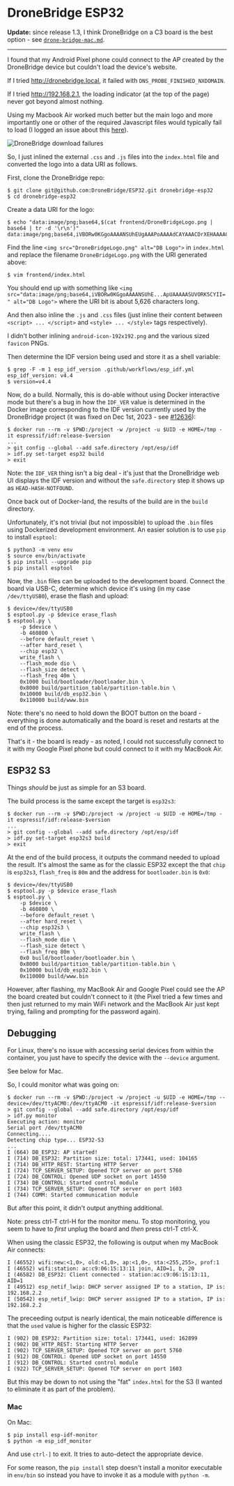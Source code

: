 DroneBridge ESP32
=================

**Update:** since release 1.3, I think DroneBridge on a C3 board is the best option - see [`drone-bridge-mac.md`](drone-bridge-mac.md).

---

I found that my Android Pixel phone could connect to the AP created by the DroneBridge device but couldn't load the device's website.

If I tried <http://dronebridge.local>, it failed with `DNS_PROBE_FINISHED_NXDOMAIN`.

If I tried <http://192.168.2.1>, the loading indicator (at the top of the page) never got beyond almost nothing.

Using my Macbook Air worked much better but the main logo and more importantly one or other of the required Javascript files would typically fail to load (I logged an issue about this [here](https://github.com/DroneBridge/ESP32/issues/53)).

![DroneBridge download failures](images/dronebridge-download-failures.png)

So, I just inlined the external `.css` and `.js` files into the `index.html` file and converted the logo into a data URI as follows.

First, clone the DroneBridge repo:

```
$ git clone git@github.com:DroneBridge/ESP32.git dronebridge-esp32
$ cd dronebridge-esp32
```

Create a data URI for the logo:

```
$ echo "data:image/png;base64,$(cat frontend/DroneBridgeLogo.png | base64 | tr -d '\r\n')"
data:image/png;base64,iVBORw0KGgoAAAANSUhEUgAAAPoAAAAdCAYAAACDrXEHAAAACXBIWXMAAAV+AAAFfgE+AsMhAAAAGX...
```

Find the line `<img src="DroneBridgeLogo.png" alt="DB Logo">` in `index.html` and replace the filename `DroneBridgeLogo.png` with the URI generated above:

```
$ vim frontend/index.html
```

You should end up with something like `<img src="data:image/png;base64,iVBORw0KGgoAAAANSUhE...ApUAAAAASUVORK5CYII=" alt="DB Logo">` where the URI bit is about 5,626 characters long.

And then also inline the `.js` and `.css` files (just inline their content between `<script> ... </script>` and `<style> ... </style>` tags respectively).

I didn't bother inlining `android-icon-192x192.png` and the various sized `favicon` PNGs.

Then determine the IDF version being used and store it as a shell variable:

```
$ grep -F -m 1 esp_idf_version .github/workflows/esp_idf.yml
esp_idf_version: v4.4
$ version=v4.4
```

Now, do a build. Normally, this is do-able without using Docker interactive mode but there's a bug in how the `IDF_VER` value is determined in the Docker image corresponding to the IDF version currently used by the DroneBridge project (it was fixed on Dec 1st, 2023 - see [#12636](https://github.com/espressif/esp-idf/pull/12636)):

```
$ docker run --rm -v $PWD:/project -w /project -u $UID -e HOME=/tmp -it espressif/idf:release-$version
...
> git config --global --add safe.directory /opt/esp/idf
> idf.py set-target esp32 build
> exit
```

Note: the `IDF_VER` thing isn't a big deal - it's just that the DroneBridge web UI displays the IDF version and without the `safe.directory` step it shows up as `HEAD-HASH-NOTFOUND`.

Once back out of Docker-land, the results of the build are in the `build` directory.

Unfortunately, it's not trivial (but not impossible) to upload the `.bin` files using Dockerized development environment. An easier solution is to use `pip` to install `esptool`:

```
$ python3 -m venv env
$ source env/bin/activate
$ pip install --upgrade pip
$ pip install esptool
```

Now, the `.bin` files can be uploaded to the development board. Connect the board via USB-C, determine which device it's using (in my case `/dev/ttyUSB0`), erase the flash and upload:

```
$ device=/dev/ttyUSB0
$ esptool.py -p $device erase_flash
$ esptool.py \
    -p $device \
    -b 460800 \
    --before default_reset \
    --after hard_reset \
    --chip esp32 \
    write_flash \
    --flash_mode dio \
    --flash_size detect \
    --flash_freq 40m \
    0x1000 build/bootloader/bootloader.bin \
    0x8000 build/partition_table/partition-table.bin \
    0x10000 build/db_esp32.bin \
    0x110000 build/www.bin
```

Note: there's no need to hold down the BOOT button on the board - everything is done automatically and the board is reset and restarts at the end of the process.

That's it - the board is ready - as noted, I could not successfully connect to it with my Google Pixel phone but could connect to it with my MacBook Air.

ESP32 S3
--------

Things _should_ be just as simple for an S3 board.

The build process is the same except the target is `esp32s3`:

```
$ docker run --rm -v $PWD:/project -w /project -u $UID -e HOME=/tmp -it espressif/idf:release-$version
...
> git config --global --add safe.directory /opt/esp/idf
> idf.py set-target esp32s3 build
> exit
```

At the end of the build process, it outputs the command needed to upload the result. It's almost the same as for the classic ESP32 except the that `chip` is `esp32s3`, `flash_freq` is `80m` and the address for `bootloader.bin` is `0x0`:

```
$ device=/dev/ttyUSB0
$ esptool.py -p $device erase_flash
$ esptool.py \
    -p $device \
    -b 460800 \
    --before default_reset \
    --after hard_reset \
    --chip esp32s3 \
    write_flash \
    --flash_mode dio \
    --flash_size detect \
    --flash_freq 80m \
    0x0 build/bootloader/bootloader.bin \
    0x8000 build/partition_table/partition-table.bin \
    0x10000 build/db_esp32.bin \
    0x110000 build/www.bin
```

However, after flashing, my MacBook Air and Google Pixel could see the AP the board created but couldn't connect to it (the Pixel tried a few times and then just returned to my main WiFi network and the MacBook Air just kept trying, failing and prompting for the password again).

Debugging
----------

For Linux, there's no issue with accessing serial devices from within the container, you just have to specify the device with the `--device` argument.

See below for Mac.

So, I could monitor what was going on:

```
$ docker run --rm -v $PWD:/project -w /project -u $UID -e HOME=/tmp --device=/dev/ttyACM0:/dev/ttyACM0 -it espressif/idf:release-$version
> git config --global --add safe.directory /opt/esp/idf
> idf.py monitor
Executing action: monitor
Serial port /dev/ttyACM0
Connecting....
Detecting chip type... ESP32-S3
...
I (664) DB_ESP32: AP started!
I (714) DB_ESP32: Partition size: total: 173441, used: 104165
I (714) DB_HTTP_REST: Starting HTTP Server
I (724) TCP_SERVER_SETUP: Opened TCP server on port 5760
I (724) DB_CONTROL: Opened UDP socket on port 14550
I (734) DB_CONTROL: Started control module
I (734) TCP_SERVER_SETUP: Opened TCP server on port 1603
I (744) COMM: Started communication module
```

But after this point, it didn't output anything additional.

Note: press ctrl-T ctrl-H for the monitor menu. To stop monitoring, you seem to have to _first_ unplug the board and _then_ press ctrl-T ctrl-X.

When using the classic ESP32, the following is output when my MacBook Air connects:

```
I (46552) wifi:new:<1,0>, old:<1,0>, ap:<1,0>, sta:<255,255>, prof:1
I (46552) wifi:station: ac:c9:06:15:13:11 join, AID=1, b, 20
I (46582) DB_ESP32: Client connected - station:ac:c9:06:15:13:11, AID=1
I (49512) esp_netif_lwip: DHCP server assigned IP to a station, IP is: 192.168.2.2
I (50542) esp_netif_lwip: DHCP server assigned IP to a station, IP is: 192.168.2.2
```

The preceeding output is nearly identical, the main noticeable difference is that the `used` value is higher for the classic ESP32:

```
I (902) DB_ESP32: Partition size: total: 173441, used: 162899
I (902) DB_HTTP_REST: Starting HTTP Server
I (902) TCP_SERVER_SETUP: Opened TCP server on port 5760
I (912) DB_CONTROL: Opened UDP socket on port 14550
I (912) DB_CONTROL: Started control module
I (922) TCP_SERVER_SETUP: Opened TCP server on port 1603
```

But this may be down to not using the "fat" `index.html` for the S3 (I wanted to eliminate it as part of the problem).

### Mac

On Mac:

```
$ pip install esp-idf-monitor
$ python -m esp_idf_monitor
```

And use `ctrl-]` to exit. It tries to auto-detect the appropriate device.

For some reason, the `pip install` step doesn't install a monitor executable in `env/bin` so instead you have to invoke it as a module with `python -m`.
